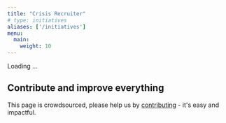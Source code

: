 ```yaml
---
title: "Crisis Recruiter"
# type: initiatives
aliases: ['/initiatives']
menu:
  main:
    weight: 10
---
```


<div class="" id="recruiter-screen">Loading ...</div>

<link href="/recruiter-files/style-recruiter.css" rel="stylesheet" type="text/css">
<script src="https://cdnjs.cloudflare.com/ajax/libs/markdown-it/9.1.0/markdown-it.min.js"
        integrity="sha256-TkN8s0Xn8oiroeIyHkXDjt+W71FdPsdjFmn3jKbLgxQ=" crossorigin="anonymous"></script>

<script>
    // Allows node.js `require()` in included files
    const exports = {};
</script>
</script>
<script src="/recruiter-files/app/index.js"></script>
<script src="/recruiter-files/app/initiatives.js"></script>
<script src="/recruiter-files/app/markdown.js"></script>
<script src="/recruiter-files/app/render.js"></script>
<script src="/recruiter-files/app/logic.js"></script>
<script src="/recruiter-files/app/logic.test.js"></script>
<script src="/recruiter-files/data/initiatives.js"></script>
<script src="/recruiter-files/data/tag-labels.js"></script>
<script src="https://maps.googleapis.com/maps/api/js?key=AIzaSyCdWGGzRnF_DNDDDonCyv1FWxRK4dBWt7U&libraries=places&callback=resultScreenApp"
async defer></script>

## Contribute and improve everything
This page is crowdsourced, please help us by [contributing](contribute) - it's easy and impactful.
